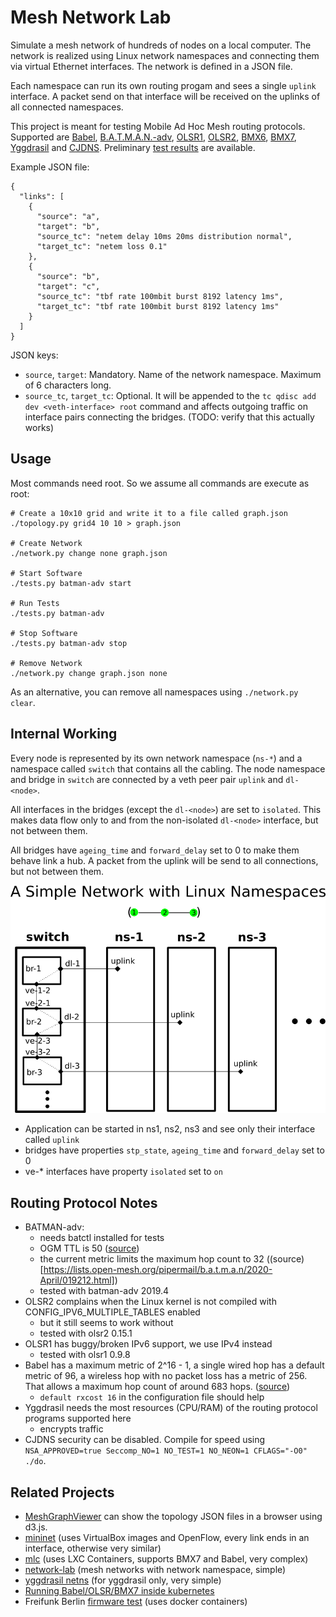# Mesh Network Lab

Simulate a mesh network of hundreds of nodes on a local computer. The network is realized using Linux network namespaces and connecting them via virtual Ethernet interfaces. The network is defined in a JSON file.

Each namespace can run its own routing progam and sees a single `uplink` interface. A packet send on that interface will be received on the uplinks of all connected namespaces.

This project is meant for testing Mobile Ad Hoc Mesh routing protocols. Supported are [Babel](https://www.irif.fr/~jch/software/babel/), [B.A.T.M.A.N.-adv](https://www.open-mesh.org/projects/open-mesh/wiki), [OLSR1](https://github.com/OLSR/olsrd), [OLSR2](https://github.com/OLSR/OONF), [BMX6](https://github.com/bmx-routing/bmx6), [BMX7](https://github.com/bmx-routing/bmx7), [Yggdrasil](https://github.com/yggdrasil-network) and [CJDNS](https://github.com/cjdelisle/cjdns). Preliminary [test results](results/) are available.

Example JSON file:
```
{
  "links": [
    {
      "source": "a",
      "target": "b",
      "source_tc": "netem delay 10ms 20ms distribution normal",
      "target_tc": "netem loss 0.1"
    },
    {
      "source": "b",
      "target": "c",
      "source_tc": "tbf rate 100mbit burst 8192 latency 1ms",
      "target_tc": "tbf rate 100mbit burst 8192 latency 1ms"
    }
  ]
}
```

JSON keys:

- `source`, `target`: Mandatory. Name of the network namespace. Maximum of 6 characters long.
- `source_tc`, `target_tc`: Optional. It will be appended to the `tc qdisc add dev <veth-interface> root` command and affects outgoing traffic on interface pairs connecting the bridges. (TODO: verify that this actually works)

## Usage

Most commands need root. So we assume all commands are execute as root:

```
# Create a 10x10 grid and write it to a file called graph.json
./topology.py grid4 10 10 > graph.json

# Create Network
./network.py change none graph.json

# Start Software
./tests.py batman-adv start

# Run Tests
./tests.py batman-adv

# Stop Software
./tests.py batman-adv stop

# Remove Network
./network.py change graph.json none
```

As an alternative, you can remove all namespaces using `./network.py clear`.

## Internal Working

Every node is represented by its own network namespace (`ns-*`) and a namespace called `switch` that contains all the cabling. The node namespace and bridge in `switch` are connected by a veth peer pair `uplink` and `dl-<node>`.

All interfaces in the bridges (except the `dl-<node>`) are set to `isolated`. This makes data flow only to and from the non-isolated `dl-<node>` interface, but not between them.

All bridges have `ageing_time` and `forward_delay` set to 0 to make them behave link a hub. A packet from the uplink will be send to all connections, but not between them.

![Visual Example](misc/network_mapping.png)

- Application can be started in ns1, ns2, ns3 and see only their interface called `uplink`
- bridges have properties `stp_state`, `ageing_time` and `forward_delay` set to 0
- ve-* interfaces have property `isolated` set to `on`

## Routing Protocol Notes

- BATMAN-adv:
  - needs batctl installed for tests
  - OGM TTL is 50 ([source](https://git.open-mesh.org/batman-adv.git/blob/refs/heads/master:/net/batman-adv/main.h#l26))
  - the current metric limits the maximum hop count to 32 ((source)[https://lists.open-mesh.org/pipermail/b.a.t.m.a.n/2020-April/019212.html])
  - tested with batman-adv 2019.4
- OLSR2 complains when the Linux kernel is not compiled with CONFIG_IPV6_MULTIPLE_TABLES enabled
  - but it still seems to work without
  - tested with olsr2 0.15.1
- OLSR1 has buggy/broken IPv6 support, we use IPv4 instead
  - tested with olsr1 0.9.8
- Babel has a maximum metric of 2^16 - 1, a single wired hop has a default metric of 96, a wireless hop with no packet loss has a metric of 256. That allows a maximum hop count of around 683 hops. ([source](https://alioth-lists.debian.net/pipermail/babel-users/2020-April/003688.html))
  - `default rxcost 16` in the configuration file should help
- Yggdrasil needs the most resources (CPU/RAM) of the routing protocol programs supported here
  - encrypts traffic
- CJDNS security can be disabled. Compile for speed using `NSA_APPROVED=true Seccomp_NO=1 NO_TEST=1 NO_NEON=1 CFLAGS="-O0" ./do`.

## Related Projects

- [MeshGraphViewer](https://github.com/mwarning/MeshGraphViewer) can show the topology JSON files in a browser using d3.js.
- [mininet](http://mininet.org/) (uses VirtualBox images and OpenFlow, every link ends in an interface, otherwise very similar)
- [mlc](https://github.com/axn/mlc) (uses LXC Containers, supports BMX7 and Babel, very complex)
- [network-lab](https://github.com/sudomesh/network-lab) (mesh networks with network namespace, simple)
- [yggdrasil netns](https://github.com/yggdrasil-network/yggdrasil-go/blob/master/misc/run-schannel-netns) (for yggdrasil only, very simple)
- [Running Babel/OLSR/BMX7 inside kubernetes](https://media.freifunk.net/v/multipathtcp-with-un-meshed-networks-and-running-babel-olsr-bmx7-inside-kubernetes-and-containers)
- Freifunk Berlin [firmware test](https://github.com/freifunk-berlin/firmware/wiki/Local-testing) (uses docker containers)
